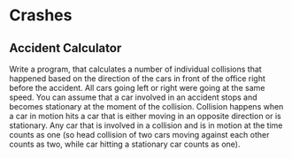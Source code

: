 # Crashes
## **Accident Calculator**
Write a program, that calculates a number of individual collisions that happened based on the direction of the cars in front of the office right before the
accident. All cars going left or right were going at the same speed. You can assume that a car involved in an accident stops and becomes stationary at the
moment of the collision.
Collision happens when a car in motion hits a car that is either moving in an opposite direction or is stationary. Any car that is involved in a collision
and is in motion at the time counts as one (so head collision of two cars moving against each other counts as two, while car hitting a stationary car
counts as one).
